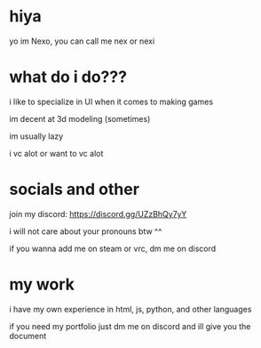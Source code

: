 # hiya
yo im Nexo, you can call me nex or nexi

# what do i do???
i like to specialize in UI when it comes to making games

im decent at 3d modeling (sometimes)

im usually lazy

i vc alot or want to vc alot

# socials and other
join my discord:
https://discord.gg/UZzBhQy7yY 

i will not care about your pronouns btw ^^

if you wanna add me on steam or vrc, dm me on discord

# my work
i have my own experience in html, js, python, and other languages

if you need my portfolio just dm me on discord and ill give you the document
